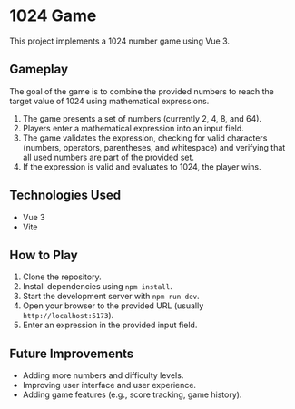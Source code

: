 # 1024 Game

This project implements a 1024 number game using Vue 3.

## Gameplay

The goal of the game is to combine the provided numbers to reach the target value of 1024 using mathematical expressions.

1.  The game presents a set of numbers (currently 2, 4, 8, and 64).
2.  Players enter a mathematical expression into an input field.
3.  The game validates the expression, checking for valid characters (numbers, operators, parentheses, and whitespace) and verifying that all used numbers are part of the provided set.
4.  If the expression is valid and evaluates to 1024, the player wins.

## Technologies Used

*   Vue 3
*   Vite

## How to Play

1.  Clone the repository.
2.  Install dependencies using `npm install`.
3.  Start the development server with `npm run dev`.
4.  Open your browser to the provided URL (usually `http://localhost:5173`).
5.  Enter an expression in the provided input field.

## Future Improvements

*   Adding more numbers and difficulty levels.
*   Improving user interface and user experience.
*   Adding game features (e.g., score tracking, game history).
